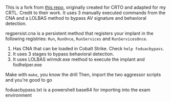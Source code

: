This is a fork from [this repo](https://github.com/ekichirou/foduacbypass), originally created for CRTO and adapted for my CRTL. Credit to their work.
It uses 3 manually executed commands from the CNA and a LOLBAS method to bypass AV signature and behavioral detection.

regpersist.cna is a persistent method that registers your implant in the following registries: `Run`, `RunOnce`, `RunServices` and `RunServicesOnce`.

1. Has CNA that can be loaded in Cobalt Strike. Check `help foduacbypass`.
2. It uses 3 stages to bypass behavioral detection.<br>
3. It uses LOLBAS wlrmdr.exe method to execute the implant and fodhelper.exe

Make with `make`, you know the drill
Then, import the two aggressor scripts and you're good to go

foduacbypass.txt is a powershell base64 for importing into the exam environment
